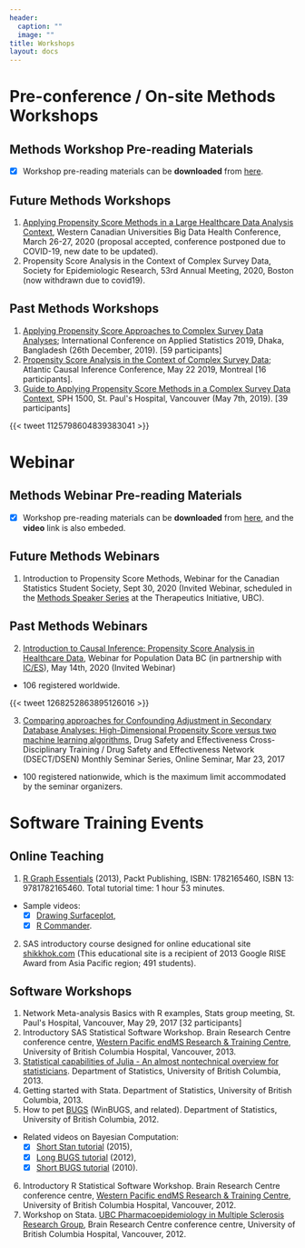 ```yaml
---
header:
  caption: ""
  image: ""
title: Workshops
layout: docs
---
```



# Pre-conference / On-site Methods Workshops

## Methods Workshop Pre-reading Materials

- [x] Workshop pre-reading materials can be **downloaded** from [here](/Workshops/wsmaterials/).

## Future Methods Workshops

  1. [Applying Propensity Score Methods in a Large Healthcare Data Analysis Context](https://cumming.ucalgary.ca/centres/centre-health-informatics/education/conferences/western-canadian-universities-big-data-health-conference-2020), Western Canadian Universities Big Data Health Conference, March 26-27, 2020 (proposal accepted, conference postponed due to COVID-19, new date to be updated).
  2. Propensity Score Analysis in the Context of Complex Survey Data, Society for Epidemiologic Research, 53rd Annual Meeting, 2020, Boston (now withdrawn due to covid19).

## Past Methods Workshops

  1. [Applying Propensity Score Approaches to Complex Survey Data Analyses](https://icas2019.isrt.ac.bd/home/conference-workshops); International Conference on Applied Statistics 2019, Dhaka, Bangladesh (26th December, 2019). [59 participants] 
  2. [Propensity Score Analysis in the Context of Complex Survey Data](https://www.mcgill.ca/epi-biostat-occh/seminars-events/atlantic-causal-inference-conference-2019/workshop-descriptions); Atlantic Causal Inference Conference, May 22 2019, Montreal [16 participants]. 
  3. [Guide to Applying Propensity Score Methods in a Complex Survey Data Context](http://www.cheos.ubc.ca/news/event/workshop-guide-to-applying-propensity-score-methods-in-a-complex-survey-data-context/), SPH 1500, St. Paul's Hospital, Vancouver (May 7th, 2019). [39 participants] 

{{< tweet 1125798604839383041 >}}

# Webinar

## Methods Webinar Pre-reading Materials

- [x] Workshop pre-reading materials can be **downloaded** from [here](/Workshops/wbmaterials/), and the **video** link is also embeded.

## Future Methods Webinars

  1.	Introduction to Propensity Score Methods, Webinar for the Canadian Statistics Student Society, Sept 30, 2020 (Invited Webinar, scheduled in the [Methods Speaker Series](https://www.ti.ubc.ca/2019/12/20/methods-speaker-series-2020/) at the Therapeutics Initiative, UBC).

## Past Methods Webinars

  2. [Introduction to Causal Inference: Propensity Score Analysis in Healthcare Data](https://www.popdata.bc.ca/events/etu/Advanced_Methods_Causal_Inf_May14_2020), Webinar for Population Data BC (in partnership with [IC/ES](https://www.ices.on.ca/)), May 14th, 2020 (Invited Webinar) 
  
  - 106 registered worldwide.

{{< tweet 1268252863895126016 >}}

  3. [Comparing approaches for Confounding Adjustment in Secondary Database Analyses: High-Dimensional Propensity Score versus two machine learning algorithms](http://www.safeandeffectiverx.com/events/view/52), Drug Safety and Effectiveness Cross-Disciplinary Training  / Drug Safety and Effectiveness Network (DSECT/DSEN) Monthly Seminar Series, Online Seminar, Mar 23, 2017 
  
  - 100 registered nationwide, which is the maximum limit accommodated by the seminar organizers.

# Software Training Events

## Online Teaching 

  1. [R Graph Essentials](https://www.packtpub.com/big-data-and-business-intelligence/r-graph-essentials-video) (2013), Packt Publishing, ISBN: 1782165460, ISBN 13: 9781782165460. Total tutorial time: 1 hour 53 minutes.
  
  - Sample videos: 
    - [x] [Drawing Surfaceplot](https://www.youtube.com/watch?v=MCB4gNVfysU), 
    - [x] [R Commander](https://www.youtube.com/watch?v=DLbu8HdywAk).
  
  2. SAS introductory course designed for online educational site [shikkhok.com](https://tinyurl.com/SASbangla) (This educational site is a recipient of 2013 Google RISE Award from Asia Pacific region; 491 students). 

## Software Workshops

  1. Network Meta-analysis Basics with R examples, Stats group meeting, St. Paul's Hospital, Vancouver, May 29, 2017 [32 participants]
  2.	Introductory SAS Statistical Software Workshop. Brain Research Centre conference centre, [Western Pacific endMS Research & Training Centre](https://www.endmsnetwork.ca/en/RegionalCentres/Western-PacificendMSRRTC/), University of British Columbia Hospital, Vancouver, 2013.
  3.	[Statistical capabilities of Julia - An almost nontechnical overview for statisticians](http://www.ehsankarim.com/software/StatsJulia.pdf?attredirects=0&d=1). Department of Statistics, University of British Columbia, 2013.
  4.	Getting started with Stata. Department of Statistics, University of British Columbia, 2013.
  5.	How to pet [BUGS](http://www.mrc-bsu.cam.ac.uk/bugs/) (WinBUGS, and related). Department of Statistics, University of British Columbia, 2012. 

  - Related videos on Bayesian Computation:
    - [x] [Short Stan tutorial](https://www.youtube.com/watch?v=tLprFqSWS1w) (2015), 
    - [x] [Long BUGS tutorial](https://www.youtube.com/watch?v=j89yaH068cw) (2012), 
    - [x] [Short BUGS tutorial](https://www.youtube.com/watch?v=t7lngTuC22Q) (2010).

  6.	Introductory R Statistical Software Workshop. Brain Research Centre conference centre, [Western Pacific endMS Research & Training Centre](https://www.endmsnetwork.ca/en/RegionalCentres/Western-PacificendMSRRTC/), University of British Columbia Hospital, Vancouver, 2012.
  7.	Workshop on Stata. [UBC Pharmacoepidemiology in Multiple Sclerosis Research Group](http://epims.med.ubc.ca/), Brain Research Centre conference centre, University of British Columbia Hospital, Vancouver, 2012.


